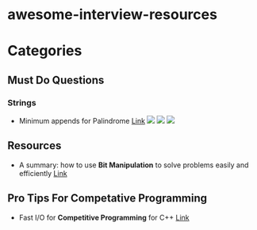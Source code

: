 # awesome-interview-resources 


# Categories

## Must Do Questions
### Strings
- Minimum appends for Palindrome [Link](https://www.interviewbit.com/problems/minimum-appends-for-palindrome/) ![](https://img.shields.io/badge/Tag-KMP-blue)  ![](https://img.shields.io/badge/Tag-LPS-blue)  ![](https://img.shields.io/badge/Tag-Facebook-blue)
## Resources
- A summary: how to use **Bit Manipulation** to solve problems easily and efficiently [Link](https://leetcode.com/problems/validate-ip-address/discuss/?currentPage=1&orderBy=most_votes&query=)
## Pro Tips For Competative Programming 

- Fast I/O for **Competitive Programming** for C++ [Link](https://www.geeksforgeeks.org/fast-io-for-competitive-programming/)
